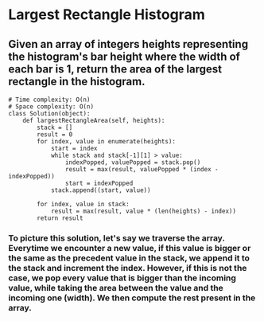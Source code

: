 # Largest Rectangle Histogram

## Given an array of integers heights representing the histogram's bar height where the width of each bar is 1, return the area of the largest rectangle in the histogram.

```
# Time complexity: O(n)
# Space complexity: O(n)
class Solution(object):
    def largestRectangleArea(self, heights):
        stack = []
        result = 0
        for index, value in enumerate(heights):
            start = index
            while stack and stack[-1][1] > value:
                indexPopped, valuePopped = stack.pop()
                result = max(result, valuePopped * (index - indexPopped))
                start = indexPopped
            stack.append((start, value))

        for index, value in stack:
            result = max(result, value * (len(heights) - index))
        return result
```

### To picture this solution, let's say we traverse the array. Everytime we encounter a new value, if this value is bigger or the same as the precedent value in the stack, we append it to the stack and increment the index. However, if this is not the case, we pop every value that is bigger than the incoming value, while taking the area between the value and the incoming one (width). We then compute the rest present in the array.